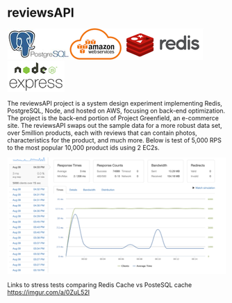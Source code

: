 # reviewsAPI

![](documentation/postgresql.jpeg)![](documentation/aws.png)![](documentation/redis.png)![](documentation/nodeExpress.png)

The reviewsAPI project is a system design experiment implementing Redis, PostgreSQL, Node, and hosted on AWS, focusing on back-end optimization.  The project is the back-end portion of Project Greenfield, an e-commerce site.  The reviewsAPI swaps out the sample data for a more robust data set, over 5million products, each with reviews that can contain photos, characteristics for the product, and much more.  Below is test of 5,000 RPS to the most popular 10,000 product ids using 2 EC2s.

![](documentation/redis5k.png)

Links to stress tests comparing Redis Cache vs PosteSQL cache
https://imgur.com/a/0ZuL52I
